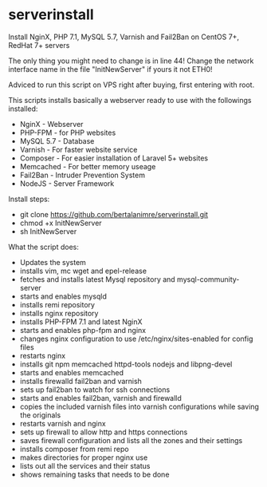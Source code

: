 # serverinstall
Install NginX, PHP 7.1, MySQL 5.7, Varnish and Fail2Ban on CentOS 7+, RedHat 7+ servers

The only thing you might need to change is in line 44! Change the network interface name in the file "InitNewServer" if yours it not ETH0!

Adviced to run this script on VPS right after buying, first entering with root.

This scripts installs basically a webserver ready to use with the followings installed:
* NginX - Webserver
* PHP-FPM - for PHP websites
* MySQL 5.7 - Database
* Varnish - For faster website service
* Composer - For easier installation of Laravel 5+ websites
* Memcached - For better memory useage
* Fail2Ban - Intruder Prevention System
* NodeJS - Server Framework

Install steps:
* git clone https://github.com/bertalanimre/serverinstall.git
* chmod +x InitNewServer
* sh InitNewServer

What the script does:
* Updates the system
* installs vim, mc wget and epel-release
* fetches and installs latest Mysql repository and mysql-community-server
* starts and enables mysqld
* installs remi repository
* installs nginx repository
* installs PHP-FPM 7.1 and latest NginX
* starts and enables php-fpm and nginx
* changes nginx configuration to use /etc/nginx/sites-enabled for config files
* restarts nginx
* installs git npm memcached httpd-tools nodejs and libpng-devel
* starts and enables memcached
* installs firewalld fail2ban and varnish
* sets up fail2ban to watch for ssh connections
* starts and enables fail2ban, varnish and firewalld
* copies the included varnish files into varnish configurations while saving the originals
* restarts varnish and nginx
* sets up firewall to allow http and https connections
* saves firewall configuration and lists all the zones and their settings
* installs composer from remi repo
* makes directories for proper nginx use
* lists out all the services and their status
* shows remaining tasks that needs to be done
